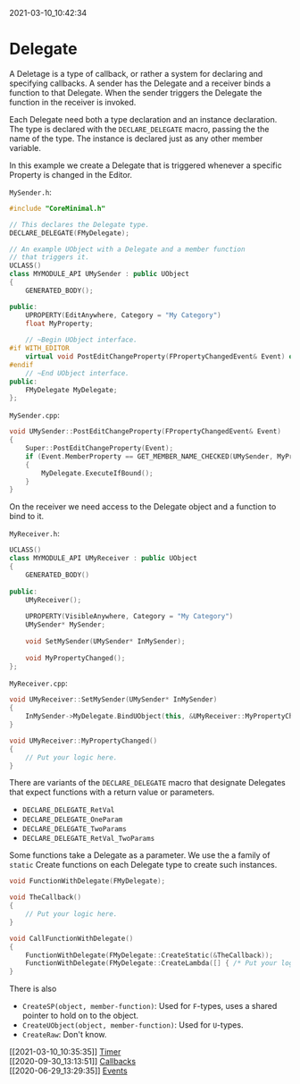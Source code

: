 2021-03-10_10:42:34

# Delegate

A Deletage is a type of callback, or rather a system for declaring and specifying callbacks.
A sender has the Delegate and a receiver binds a function to that Delegate.
When the sender triggers the Delegate the function in the receiver is invoked.

Each Delegate need both a type declaration and an instance declaration.
The type is declared with the `DECLARE_DELEGATE` macro, passing the the name of the type.
The instance is declared just as any other member variable.

In this example we create a Delegate that is triggered whenever a specific Property is changed in the Editor.

`MySender.h`:
```cpp
#include "CoreMinimal.h"

// This declares the Delegate type.
DECLARE_DELEGATE(FMyDelegate);

// An example UObject with a Delegate and a member function
// that triggers it.
UCLASS()
class MYMODULE_API UMySender : public UObject
{
    GENERATED_BODY();

public:
    UPROPERTY(EditAnywhere, Category = "My Category")
    float MyProperty;
    
    // ~Begin UObject interface.
#if WITH_EDITOR
    virtual void PostEditChangeProperty(FPropertyChangedEvent& Event) override;
#endif
    // ~End UObject interface.
public:
    FMyDelegate MyDelegate;
};
```

`MySender.cpp`:
```cpp
void UMySender::PostEditChangeProperty(FPropertyChangedEvent& Event)
{
    Super::PostEditChangeProperty(Event);
    if (Event.MemberProperty == GET_MEMBER_NAME_CHECKED(UMySender, MyProperty))
    {
        MyDelegate.ExecuteIfBound();
    }
}
```

On the receiver we need access to the Delegate object and a function to bind to it.

`MyReceiver.h`:
```cpp
UCLASS()
class MYMODULE_API UMyReceiver : public UObject
{
    GENERATED_BODY()
    
public:
    UMyReceiver();
    
    UPROPERTY(VisibleAnywhere, Category = "My Category")
    UMySender* MySender;
    
    void SetMySender(UMySender* InMySender);
    
    void MyPropertyChanged();
};
```

`MyReceiver.cpp`:
```cpp
void UMyReceiver::SetMySender(UMySender* InMySender)
{
    InMySender->MyDelegate.BindUObject(this, &UMyReceiver::MyPropertyChanged);
}

void UMyReceiver::MyPropertyChanged()
{
    // Put your logic here.
}
```

There are variants of the `DECLARE_DELEGATE` macro that designate Delegates that expect functions with a return value or parameters.
- `DECLARE_DELEGATE_RetVal`
- `DECLARE_DELEGATE_OneParam`
- `DECLARE_DELEGATE_TwoParams`
- `DECLARE_DELEGATE_RetVal_TwoParams`


Some functions take a Delegate as a parameter.
We use the a family of `static` Create functions on each Delegate type to create such instances.

```cpp
void FunctionWithDelegate(FMyDelegate);

void TheCallback()
{
    // Put your logic here.
}

void CallFunctionWithDelegate()
{
    FunctionWithDelegate(FMyDelegate::CreateStatic(&TheCallback));
    FunctionWithDelegate(FMyDelegate::CreateLambda([] { /* Put your logic here. */ }));
}
```

There is also
- `CreateSP(object, member-function)`: Used for `F`-types, uses a shared pointer to hold on to the object.
- `CreateUObject(object, member-function)`:  Used for `U`-types.
- `CreateRaw`: Don't know.

[[2021-03-10_10:35:35]] [Timer](./Timer.md)  
[[2020-09-30_13:13:51]] [Callbacks](./Callbacks.md)  
[[2020-06-29_13:29:35]] [Events](./Events.md)  